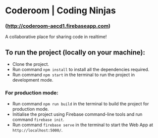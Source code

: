 # Coderoom | Coding Ninjas
### (http://coderoom-aecd1.firebaseapp.com)
A collaborative place for sharing code in realtime!

## To run the project (locally on your machine):
- Clone the project.
- Run command `npm install` to install all the dependencies required. 
- Run command `npm start` in the terminal to run the project in development mode.

### For production mode:
- Run command `npm run build` in the terminal to build the project for production mode.
- Initialise the project using Firebase command-line tools and run command `firebase init`.
- Run command `firebase serve` in the terminal to start the Web App at `http://localhost:5000/`.